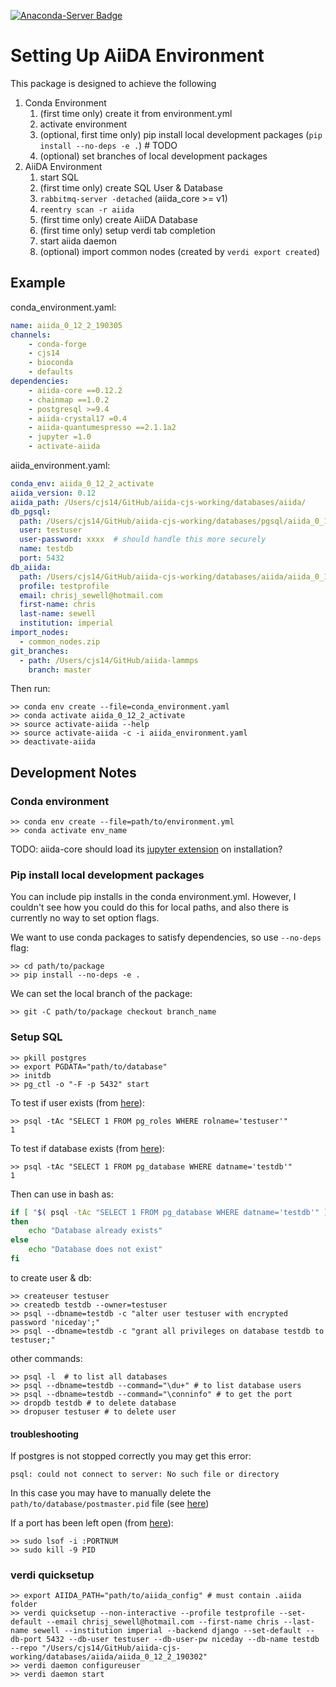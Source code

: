 [![Anaconda-Server Badge](https://anaconda.org/cjs14/activate-aiida/badges/version.svg)](https://anaconda.org/cjs14/activate-aiida)

# Setting Up AiiDA Environment

This package is designed to achieve the following

1. Conda Environment
   1. (first time only) create it from environment.yml
   2. activate environment
   3. (optional, first time only) pip install local development packages (`pip install --no-deps -e .`)  # TODO
   4. (optional) set branches of local development packages
2. AiiDA Environment
   1. start SQL
   2. (first time only) create SQL User & Database
   3. `rabbitmq-server -detached` (aiida_core >= v1)
   4. `reentry scan -r aiida`
   5. (first time only) create AiiDA Database
   6. (first time only) setup verdi tab completion
   7. start aiida daemon
   8. (optional) import common nodes (created by `verdi export created`)

## Example

conda_environment.yaml:

```yaml
name: aiida_0_12_2_190305
channels:
    - conda-forge
    - cjs14
    - bioconda
    - defaults
dependencies:
    - aiida-core ==0.12.2
    - chainmap ==1.0.2
    - postgresql >=9.4
    - aiida-crystal17 =0.4
    - aiida-quantumespresso ==2.1.1a2
    - jupyter =1.0
    - activate-aiida
```

aiida_environment.yaml:

```yaml
conda_env: aiida_0_12_2_activate
aiida_version: 0.12
aiida_path: /Users/cjs14/GitHub/aiida-cjs-working/databases/aiida/
db_pgsql:
  path: /Users/cjs14/GitHub/aiida-cjs-working/databases/pgsql/aiida_0_12_2_190305
  user: testuser
  user-password: xxxx  # should handle this more securely
  name: testdb
  port: 5432  
db_aiida:
  path: /Users/cjs14/GitHub/aiida-cjs-working/databases/aiida/aiida_0_12_2_190305
  profile: testprofile
  email: chrisj_sewell@hotmail.com
  first-name: chris
  last-name: sewell
  institution: imperial
import_nodes:
  - common_nodes.zip
git_branches:
  - path: /Users/cjs14/GitHub/aiida-lammps
    branch: master
```

Then run:

```console
>> conda env create --file=conda_environment.yaml
>> conda activate aiida_0_12_2_activate
>> source activate-aiida --help
>> source activate-aiida -c -i aiida_environment.yaml
>> deactivate-aiida
```

## Development Notes

### Conda environment

    >> conda env create --file=path/to/environment.yml
    >> conda activate env_name

TODO: aiida-core should load its [jupyter extension](https://aiida-core.readthedocs.io/en/stable/installation/installation.html#using-aiida-in-jupyter) on installation?

### Pip install local development packages

You can include pip installs in the conda environment.yml.
However, I couldn't see how you could do this for local paths,
and also there is currently no way to set option flags.

We want to use conda packages to satisfy dependencies, so use `--no-deps` flag:

    >> cd path/to/package
    >> pip install --no-deps -e .

We can set the local branch of the package:

    >> git -C path/to/package checkout branch_name

### Setup SQL

    >> pkill postgres
    >> export PGDATA="path/to/database"
    >> initdb
    >> pg_ctl -o "-F -p 5432" start

To test if user exists (from [here](https://stackoverflow.com/a/8546783/5033292)):

    >> psql -tAc "SELECT 1 FROM pg_roles WHERE rolname='testuser'"
    1

To test if database exists (from [here](https://stackoverflow.com/a/17757560/5033292)):

    >> psql -tAc "SELECT 1 FROM pg_database WHERE datname='testdb'"
    1

Then can use in bash as:

```bash
if [ "$( psql -tAc "SELECT 1 FROM pg_database WHERE datname='testdb'" )" = '1' ]
then
    echo "Database already exists"
else
    echo "Database does not exist"
fi
```

to create user & db:

    >> createuser testuser
    >> createdb testdb --owner=testuser
    >> psql --dbname=testdb -c "alter user testuser with encrypted password 'niceday';"
    >> psql --dbname=testdb -c "grant all privileges on database testdb to testuser;"

other commands:

    >> psql -l  # to list all databases
    >> psql --dbname=testdb --command="\du+" # to list database users
    >> psql --dbname=testdb --command="\conninfo" # to get the port
    >> dropdb testdb # to delete database
    >> dropuser testuser # to delete user

#### troubleshooting

If postgres is not stopped correctly you may get this error:

    psql: could not connect to server: No such file or directory

In this case you may have to manually delete the
`path/to/database/postmaster.pid` file (see [here](https://stackoverflow.com/a/13573207/5033292))

If a port has been left open (from [here](https://stackoverflow.com/a/17703016/5033292)):

    >> sudo lsof -i :PORTNUM
    >> sudo kill -9 PID

### verdi quicksetup

    >> export AIIDA_PATH="path/to/aiida_config" # must contain .aiida folder
    >> verdi quicksetup --non-interactive --profile testprofile --set-default --email chrisj_sewell@hotmail.com --first-name chris --last-name sewell --institution imperial --backend django --set-default --db-port 5432 --db-user testuser --db-user-pw niceday --db-name testdb --repo "/Users/cjs14/GitHub/aiida-cjs-working/databases/aiida/aiida_0_12_2_190302"
    >> verdi daemon configureuser
    >> verdi daemon start
